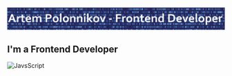 [![Header](https://github.com/gamerthepro/gamerthepro/blob/main/Image/img.jpg)](https://www.youtube.com/channel/UCViuD468TFUrsmsyoVphOLQ)

## I'm a Frontend Developer

![JavsScript](https://img.shields.io/badge/-JavsScript-#689CD2?style=for-the-badge&logo=JavsScript&logocolor-#ff6c39)